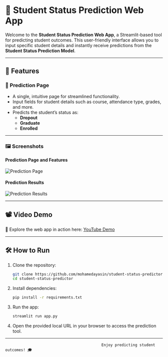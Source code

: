 # 📘 Student Status Prediction Web App  

Welcome to the **Student Status Prediction Web App**, a Streamlit-based tool for predicting student outcomes. This user-friendly interface allows you to input specific student details and instantly receive predictions from the **Student Status Prediction Model**.  

---

## 🌟 Features  

### 🔮 Prediction Page  
- A single, intuitive page for streamlined functionality.  
- Input fields for student details such as course, attendance type, grades, and more.  
- Predicts the student’s status as:  
  - **Dropout**
  - **Graduate**
  - **Enrolled**

---

### 🖼️ Screenshots  

#### Prediction Page and Features

![Prediction Page](https://github.com/user-attachments/assets/0d921c8e-658c-4321-8de5-f2b7f4bd8978)  

#### Prediction Results  

![Prediction Results](https://github.com/user-attachments/assets/78f89877-2556-4278-8139-1c2e1514f367)  

---

## 📽️ Video Demo  

🎥 Explore the web app in action here: [YouTube Demo](https://youtu.be/UwFur8QILqc)  

---

## 🛠️ How to Run  

1. Clone the repository:  
   ```bash  
   git clone https://github.com/mohamedayasin/student-status-predictor.git  
   cd student-status-predictor  
   ```  

2. Install dependencies:  
   ```bash  
   pip install -r requirements.txt  
   ```  

3. Run the app:  
   ```bash  
   streamlit run app.py  
   ```  

4. Open the provided local URL in your browser to access the prediction tool.  

---  

                                               Enjoy predicting student outcomes! 🎓
